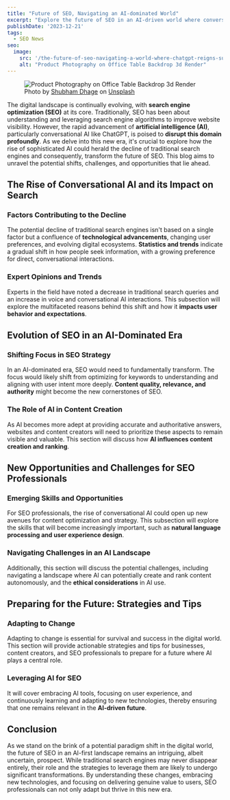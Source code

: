 ```yaml
---
title: "Future of SEO, Navigating an AI-dominated World"
excerpt: "Explore the future of SEO in an AI-driven world where conversational AI like ChatGPT reshapes search, presenting new challenges and opportunities."
publishDate: '2023-12-21'
tags:
  - SEO News
seo:
  image:
    src: '/the-future-of-seo-navigating-a-world-where-chatgpt-reigns-supreme.jpeg'
    alt: "Product Photography on Office Table Backdrop 3d Render"
---
```


<figure>
  <img src="/the-future-of-seo-navigating-a-world-where-chatgpt-reigns-supreme.jpeg" alt="Product Photography on Office Table Backdrop 3d Render">
  <figcaption>Photo by <a href="https://unsplash.com/@theshubhamdhage?utm_content=creditCopyText&amp;utm_medium=referral&amp;utm_source=unsplash">Shubham Dhage</a> on <a href="https://unsplash.com/photos/a-3d-image-of-a-box-with-a-lot-of-bubbles-coming-out-of-it-50GSjnC7qXw?utm_content=creditCopyText&amp;utm_medium=referral&amp;utm_source=unsplash">Unsplash</a></figcaption>
</figure>

The digital landscape is continually evolving, with **search engine optimization (SEO)** at its core. Traditionally, SEO has been about understanding and leveraging search engine algorithms to improve website visibility. However, the rapid advancement of **artificial intelligence (AI)**, particularly conversational AI like ChatGPT, is poised to **disrupt this domain profoundly**. As we delve into this new era, it's crucial to explore how the rise of sophisticated AI could herald the decline of traditional search engines and consequently, transform the future of SEO. This blog aims to unravel the potential shifts, challenges, and opportunities that lie ahead.

## The Rise of Conversational AI and its Impact on Search

### Factors Contributing to the Decline

The potential decline of traditional search engines isn't based on a single factor but a confluence of **technological advancements**, changing user preferences, and evolving digital ecosystems. **Statistics and trends** indicate a gradual shift in how people seek information, with a growing preference for direct, conversational interactions.

### Expert Opinions and Trends

Experts in the field have noted a decrease in traditional search queries and an increase in voice and conversational AI interactions. This subsection will explore the multifaceted reasons behind this shift and how it **impacts user behavior and expectations**.

## Evolution of SEO in an AI-Dominated Era

### Shifting Focus in SEO Strategy

In an AI-dominated era, SEO would need to fundamentally transform. The focus would likely shift from optimizing for keywords to understanding and aligning with user intent more deeply. **Content quality, relevance, and authority** might become the new cornerstones of SEO.

### The Role of AI in Content Creation

As AI becomes more adept at providing accurate and authoritative answers, websites and content creators will need to prioritize these aspects to remain visible and valuable. This section will discuss how **AI influences content creation and ranking**.

## New Opportunities and Challenges for SEO Professionals

### Emerging Skills and Opportunities

For SEO professionals, the rise of conversational AI could open up new avenues for content optimization and strategy. This subsection will explore the skills that will become increasingly important, such as **natural language processing and user experience design**.

### Navigating Challenges in an AI Landscape

Additionally, this section will discuss the potential challenges, including navigating a landscape where AI can potentially create and rank content autonomously, and the **ethical considerations** in AI use.

## Preparing for the Future: Strategies and Tips

### Adapting to Change

Adapting to change is essential for survival and success in the digital world. This section will provide actionable strategies and tips for businesses, content creators, and SEO professionals to prepare for a future where AI plays a central role.

### Leveraging AI for SEO

It will cover embracing AI tools, focusing on user experience, and continuously learning and adapting to new technologies, thereby ensuring that one remains relevant in the **AI-driven future**.

## Conclusion

As we stand on the brink of a potential paradigm shift in the digital world, the future of SEO in an AI-first landscape remains an intriguing, albeit uncertain, prospect. While traditional search engines may never disappear entirely, their role and the strategies to leverage them are likely to undergo significant transformations. By understanding these changes, embracing new technologies, and focusing on delivering genuine value to users, SEO professionals can not only adapt but thrive in this new era.